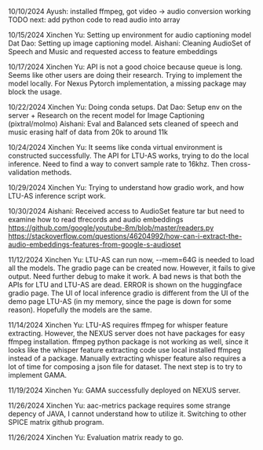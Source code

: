 10/10/2024
Ayush: installed ffmpeg, got video -> audio conversion working
TODO next: add python code to read audio into array

10/15/2024
Xinchen Yu: Setting up environment for audio captioning model
Dat Dao: Setting up image captioning model.
Aishani: Cleaning AudioSet of Speech and Music and requested access to feature embeddings

10/17/2024
Xinchen Yu: API is not a good choice because queue is long. Seems like other users are doing their research. Trying to implement the model locally. For Nexus Pytorch implementation, a missing package may block the usage.

10/22/2024
Xinchen Yu: Doing conda setups.
Dat Dao: Setup env on the server + Research on the recent model for Image Captioning (pixtral/molmo)
Aishani: Eval and Balanced sets cleaned of speech and music erasing half of data from 20k to around 11k

10/24/2024
Xinchen Yu: It seems like conda virtual environment is constructed successfully. The API for LTU-AS works, trying to do the local inference. Need to find a way to convert sample rate to 16khz. Then cross-validation methods.

10/29/2024
Xinchen Yu: Trying to understand how gradio work, and how LTU-AS inference script work.

10/30/2024
Aishani: Received access to AudioSet feature tar but need to examine how to read tfrecords and audio embeddings
https://github.com/google/youtube-8m/blob/master/readers.py
https://stackoverflow.com/questions/46204992/how-can-i-extract-the-audio-embeddings-features-from-google-s-audioset

11/12/2024
Xinchen Yu: LTU-AS can run now, --mem=64G is needed to load all the models. The gradio page can be created now. However, it fails to give output. Need further debug to make it work. A bad news is that both the APIs for LTU and LTU-AS are dead. ERROR is shown on the huggingface gradio page. The UI of local inference gradio is different from the UI of the demo page LTU-AS (in my memory, since the page is down for some reason). Hopefully the models are the same.

11/14/2024 Xinchen Yu: LTU-AS requires ffmpeg for whisper feature extracting. However, the NEXUS server does not have packages for easy ffmpeg installation. ffmpeg python package is not working as well, since it looks like the whisper feature extracting code use local installed ffmpeg instead of a package. Manually extracting whisper feature also requires a lot of time for composing a json file for dataset. The next step is to try to implement GAMA.

11/19/2024 Xinchen Yu: GAMA successfully deployed on NEXUS server.

11/26/2024 Xinchen Yu: aac-metrics package requires some strange depency of JAVA, I cannot understand how to utilize it. Switching to other SPICE matrix github program.

11/26/2024 Xinchen Yu: Evaluation matrix ready to go.
